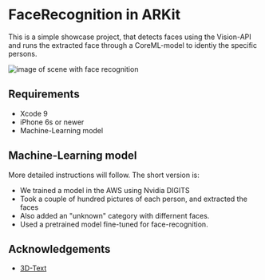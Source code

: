 # FaceRecognition in ARKit

This is a simple showcase project, that detects faces using the Vision-API and runs the extracted face through a CoreML-model to identiy the specific persons.

![image of scene with face recognition](demo.gif)


## Requirements

* Xcode 9
* iPhone 6s or newer
* Machine-Learning model

## Machine-Learning model

More detailed instructions will follow. The short version is:

* We trained a model in the AWS using Nvidia DIGITS
* Took a couple of hundred pictures of each person, and extracted the faces
* Also added an "unknown" category with differnent faces.
* Used a pretrained model fine-tuned for face-recognition.

## Acknowledgements

* [3D-Text](https://github.com/hanleyweng/CoreML-in-ARKit)